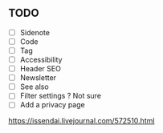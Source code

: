 
## TODO

- [ ] Sidenote
- [ ] Code
- [ ] Tag
- [ ] Accessibility
- [ ] Header SEO
- [ ] Newsletter
- [ ] See also
- [ ] Filter settings ? Not sure
- [ ] Add a privacy page

https://issendai.livejournal.com/572510.html